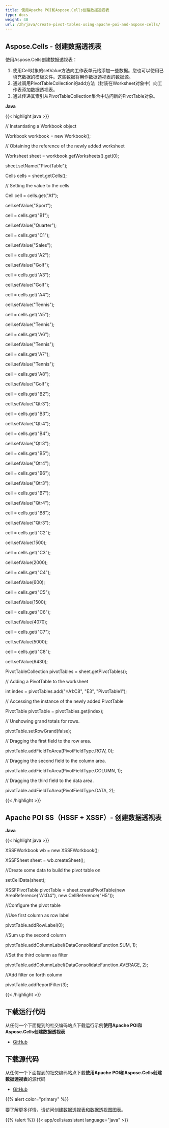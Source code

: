 ```yaml
---
title: 使用Apache POI和Aspose.Cells创建数据透视表
type: docs
weight: 40
url: /zh/java/create-pivot-tables-using-apache-poi-and-aspose-cells/
---
```


## **Aspose.Cells - 创建数据透视表**
使用Aspose.Cells创建数据透视表：

1. 使用Cell对象的setValue方法向工作表单元格添加一些数据。您也可以使用已填充数据的模板文件。这些数据将用作数据透视表的数据源。
1. 通过调用PivotTableCollection的add方法（封装在Worksheet对象中）向工作表添加数据透视表。
1. 通过传递其索引从PivotTableCollection集合中访问新的PivotTable对象。

**Java**

{{< highlight java >}}

 // Instantiating a Workbook object

Workbook workbook = new Workbook();

// Obtaining the reference of the newly added worksheet

Worksheet sheet = workbook.getWorksheets().get(0);

sheet.setName("PivotTable");

Cells cells = sheet.getCells();

// Setting the value to the cells

Cell cell = cells.get("A1");

cell.setValue("Sport");

cell = cells.get("B1");

cell.setValue("Quarter");

cell = cells.get("C1");

cell.setValue("Sales");

cell = cells.get("A2");

cell.setValue("Golf");

cell = cells.get("A3");

cell.setValue("Golf");

cell = cells.get("A4");

cell.setValue("Tennis");

cell = cells.get("A5");

cell.setValue("Tennis");

cell = cells.get("A6");

cell.setValue("Tennis");

cell = cells.get("A7");

cell.setValue("Tennis");

cell = cells.get("A8");

cell.setValue("Golf");

cell = cells.get("B2");

cell.setValue("Qtr3");

cell = cells.get("B3");

cell.setValue("Qtr4");

cell = cells.get("B4");

cell.setValue("Qtr3");

cell = cells.get("B5");

cell.setValue("Qtr4");

cell = cells.get("B6");

cell.setValue("Qtr3");

cell = cells.get("B7");

cell.setValue("Qtr4");

cell = cells.get("B8");

cell.setValue("Qtr3");

cell = cells.get("C2");

cell.setValue(1500);

cell = cells.get("C3");

cell.setValue(2000);

cell = cells.get("C4");

cell.setValue(600);

cell = cells.get("C5");

cell.setValue(1500);

cell = cells.get("C6");

cell.setValue(4070);

cell = cells.get("C7");

cell.setValue(5000);

cell = cells.get("C8");

cell.setValue(6430);

PivotTableCollection pivotTables = sheet.getPivotTables();

// Adding a PivotTable to the worksheet

int index = pivotTables.add("=A1:C8", "E3", "PivotTable1");

// Accessing the instance of the newly added PivotTable

PivotTable pivotTable = pivotTables.get(index);

// Unshowing grand totals for rows.

pivotTable.setRowGrand(false);

// Dragging the first field to the row area.

pivotTable.addFieldToArea(PivotFieldType.ROW, 0);

// Dragging the second field to the column area.

pivotTable.addFieldToArea(PivotFieldType.COLUMN, 1);

// Dragging the third field to the data area.

pivotTable.addFieldToArea(PivotFieldType.DATA, 2);

{{< /highlight >}}
## **Apache POI SS（HSSF + XSSF）- 创建数据透视表**
**Java**

{{< highlight java >}}

 XSSFWorkbook wb = new XSSFWorkbook();

XSSFSheet sheet = wb.createSheet();

//Create some data to build the pivot table on

setCellData(sheet);

XSSFPivotTable pivotTable = sheet.createPivotTable(new AreaReference("A1:D4"), new CellReference("H5"));

//Configure the pivot table

//Use first column as row label

pivotTable.addRowLabel(0);

//Sum up the second column

pivotTable.addColumnLabel(DataConsolidateFunction.SUM, 1);

//Set the third column as filter

pivotTable.addColumnLabel(DataConsolidateFunction.AVERAGE, 2);

//Add filter on forth column

pivotTable.addReportFilter(3);

{{< /highlight >}}
## **下载运行代码**
从任何一个下面提到的社交编码站点下载运行示例**使用Apache POI和Aspose.Cells创建数据透视表**

- [GitHub](https://github.com/aspose-cells/Aspose.Cells-for-Java/releases/tag/Aspose.Cells-Java-vs-POI-SS-v1.5)
## **下载源代码**
从任何一个下面提到的社交编码站点下载**使用Apache POI和Aspose.Cells创建数据透视表**的源代码

- [GitHub](https://github.com/aspose-cells/Aspose.Cells-for-Java)

{{% alert color="primary" %}} 

要了解更多详情，请访问[创建数据透视表和数据透视图图表](/cells/zh/java/create-pivot-tables-and-pivot-charts/)。

{{% /alert %}}
{{< app/cells/assistant language="java" >}}
